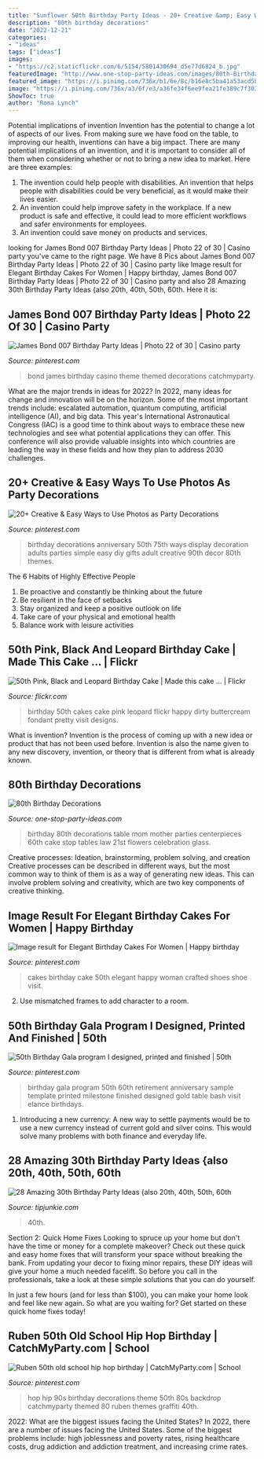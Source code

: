 ```yaml
---
title: "Sunflower 50th Birthday Party Ideas - 20+ Creative &amp; Easy Ways To Use Photos As Party Decorations"
description: "80th birthday decorations"
date: "2022-12-21"
categories:
- "ideas"
tags: ["ideas"]
images:
- "https://c2.staticflickr.com/6/5154/5801430694_d5e77d6824_b.jpg"
featuredImage: "http://www.one-stop-party-ideas.com/images/80th-Birthday-Decorations-Tables.jpg"
featured_image: "https://i.pinimg.com/736x/b1/6e/8c/b16e8c5ba41a53acd5ba0a29d4f64538--birthday-backdrop-school-birthday.jpg"
image: "https://i.pinimg.com/736x/a3/6f/e3/a36fe34f6ee9fea21fe389c7f30394a0--th-party-birthday-party-ideas.jpg"
ShowToc: true
author: "Roma Lynch"
---
```



Potential implications of invention
Invention has the potential to change a lot of aspects of our lives. From making sure we have food on the table, to improving our health, inventions can have a big impact. There are many potential implications of an invention, and it is important to consider all of them when considering whether or not to bring a new idea to market. Here are three examples: 
1. The invention could help people with disabilities. An invention that helps people with disabilities could be very beneficial, as it would make their lives easier. 
2. An invention could help improve safety in the workplace. If a new product is safe and effective, it could lead to more efficient workflows and safer environments for employees. 
3. An invention could save money on products and services.

	

		
looking for James Bond 007 Birthday Party Ideas | Photo 22 of 30 | Casino party you've came to the right page. We have 8 Pics about James Bond 007 Birthday Party Ideas | Photo 22 of 30 | Casino party like Image result for Elegant Birthday Cakes For Women | Happy birthday, James Bond 007 Birthday Party Ideas | Photo 22 of 30 | Casino party and also 28 Amazing 30th Birthday Party Ideas {also 20th, 40th, 50th, 60th. Here it is:
		
    
## James Bond 007 Birthday Party Ideas | Photo 22 Of 30 | Casino Party

<img loading=lazy src="https://i.pinimg.com/736x/a3/6f/e3/a36fe34f6ee9fea21fe389c7f30394a0--th-party-birthday-party-ideas.jpg" onerror="this.onerror=null;this.src='https://tse2.mm.bing.net/th?id=OIP.VFAO2eMLUibjZO8STN1JbQHaJ3&amp;pid=15.1';" alt="James Bond 007 Birthday Party Ideas | Photo 22 of 30 | Casino party">

_Source: pinterest.com_

>bond james birthday casino theme themed decorations catchmyparty. 

	

What are the major trends in ideas for 2022?
In 2022, many ideas for change and innovation will be on the horizon. Some of the most important trends include: escalated automation, quantum computing, artificial intelligence (AI), and big data. 
This year's International Astronautical Congress (IAC) is a good time to think about ways to embrace these new technologies and see what potential applications they can offer. This conference will also provide valuable insights into which countries are leading the way in these fields and how they plan to address 2030 challenges.

    
## 20+ Creative &amp; Easy Ways To Use Photos As Party Decorations

<img loading=lazy src="https://i.pinimg.com/736x/af/a1/93/afa19324cc861971a91ef798c472a087.jpg" onerror="this.onerror=null;this.src='https://tse3.mm.bing.net/th?id=OIP.u81lz7AV2QzNeKTRntDZYwHaLH&amp;pid=15.1';" alt="20+ Creative &amp; Easy Ways to Use Photos as Party Decorations">

_Source: pinterest.com_

>birthday decorations anniversary 50th 75th ways display decoration adults parties simple easy diy gifts adult creative 90th decor 80th themes. 

	

The 6 Habits of Highly Effective People
1. Be proactive and constantly be thinking about the future 
2. Be resilient in the face of setbacks 
3. Stay organized and keep a positive outlook on life 
4. Take care of your physical and emotional health 
5. Balance work with leisure activities 

    
## 50th Pink, Black And Leopard Birthday Cake | Made This Cake … | Flickr

<img loading=lazy src="https://c2.staticflickr.com/6/5154/5801430694_d5e77d6824_b.jpg" onerror="this.onerror=null;this.src='https://tse3.mm.bing.net/th?id=OIP.6Q7p5StwJjLK16hDAwz7kwHaLG&amp;pid=15.1';" alt="50th Pink, Black and Leopard Birthday Cake | Made this cake … | Flickr">

_Source: flickr.com_

>birthday 50th cakes cake pink leopard flickr happy dirty buttercream fondant pretty visit designs. 

	

What is invention?
Invention is the process of coming up with a new idea or product that has not been used before. Invention is also the name given to any new discovery, invention, or theory that is different from what is already known.

    
## 80th Birthday Decorations

<img loading=lazy src="http://www.one-stop-party-ideas.com/images/80th-Birthday-Decorations-Tables.jpg" onerror="this.onerror=null;this.src='https://tse1.mm.bing.net/th?id=OIP.Y4pHWFNMbZWWDidlMJauiwHaJ6&amp;pid=15.1';" alt="80th Birthday Decorations">

_Source: one-stop-party-ideas.com_

>birthday 80th decorations table mom mother parties centerpieces 60th cake stop tables law 21st flowers celebration glass. 

	

Creative processes: Ideation, brainstorming, problem solving, and creation
Creative processes can be described in different ways, but the most common way to think of them is as a way of generating new ideas. This can involve problem solving and creativity, which are two key components of creative thinking.

    
## Image Result For Elegant Birthday Cakes For Women | Happy Birthday

<img loading=lazy src="https://i.pinimg.com/736x/3f/b4/b0/3fb4b0ada3cc60611c6d3937078cf0d3.jpg" onerror="this.onerror=null;this.src='https://tse1.mm.bing.net/th?id=OIP.oRR8j-eyogLhrXTd1eCMYQHaLf&amp;pid=15.1';" alt="Image result for Elegant Birthday Cakes For Women | Happy birthday">

_Source: pinterest.com_

>cakes birthday cake 50th elegant happy woman crafted shoes shoe visit. 

	

2. Use mismatched frames to add character to a room.

    
## 50th Birthday Gala Program I Designed, Printed And Finished | 50th

<img loading=lazy src="https://i.pinimg.com/736x/7d/5b/be/7d5bbe43d30070a7a8af1109622b6465--th-birthday-gala.jpg" onerror="this.onerror=null;this.src='https://tse1.mm.bing.net/th?id=OIP.4Ex-pruok157jnMBFc3KvwAAAA&amp;pid=15.1';" alt="50th Birthday Gala program I designed, printed and finished | 50th">

_Source: pinterest.com_

>birthday gala program 50th 60th retirement anniversary sample template printed milestone finished designed gold table bash visit elance birthdays. 

	

1. Introducing a new currency: A new way to settle payments would be to use a new currency instead of current gold and silver coins. This would solve many problems with both finance and everyday life.

    
## 28 Amazing 30th Birthday Party Ideas {also 20th, 40th, 50th, 60th

<img loading=lazy src="https://cdn.tipjunkie.com/wp-content/uploads/cache/7c/36/7c36568d326abd1670f793811aac8f41.jpg" onerror="this.onerror=null;this.src='https://tse2.mm.bing.net/th?id=OIP.ZtxZvpdWYTb6Xjh8j7_KkQHaJ3&amp;pid=15.1';" alt="28 Amazing 30th Birthday Party Ideas {also 20th, 40th, 50th, 60th">

_Source: tipjunkie.com_

>40th. 

	

Section 2: Quick Home Fixes
Looking to spruce up your home but don't have the time or money for a complete makeover? Check out these quick and easy home fixes that will transform your space without breaking the bank.
From updating your decor to fixing minor repairs, these DIY ideas will give your home a much needed facelift. So before you call in the professionals, take a look at these simple solutions that you can do yourself.

In just a few hours (and for less than $100), you can make your home look and feel like new again. So what are you waiting for? Get started on these quick home fixes today!

    
## Ruben 50th Old School Hip Hop Birthday | CatchMyParty.com | School

<img loading=lazy src="https://i.pinimg.com/736x/b1/6e/8c/b16e8c5ba41a53acd5ba0a29d4f64538--birthday-backdrop-school-birthday.jpg" onerror="this.onerror=null;this.src='https://tse1.mm.bing.net/th?id=OIP.cYSmya3UbPqDid2sVzOZQAHaJ3&amp;pid=15.1';" alt="Ruben 50th old school hip hop birthday | CatchMyParty.com | School">

_Source: pinterest.com_

>hop hip 90s birthday decorations theme 50th 80s backdrop catchmyparty themed 80 ruben themes graffiti 40th. 

	

2022: What are the biggest issues facing the United States?
In 2022, there are a number of issues facing the United States. Some of the biggest problems include: high joblessness and poverty rates, rising healthcare costs, drug addiction and addiction treatment, and increasing crime rates.

